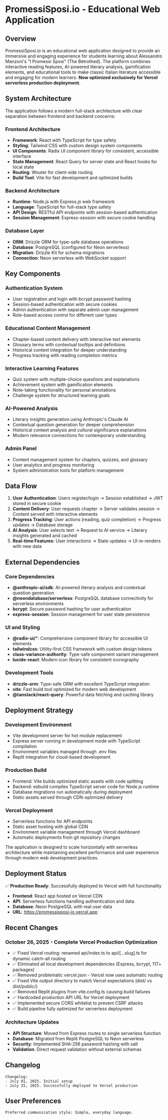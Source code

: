 # PromessiSposi.io - Educational Web Application

## Overview

PromessiSposi.io is an educational web application designed to provide an immersive and engaging experience for students learning about Alessandro Manzoni's "I Promessi Sposi" (The Betrothed). The platform combines interactive reading features, AI-powered literary analysis, gamification elements, and educational tools to make classic Italian literature accessible and engaging for modern learners. **Now optimized exclusively for Vercel serverless production deployment.**

## System Architecture

The application follows a modern full-stack architecture with clear separation between frontend and backend concerns:

### Frontend Architecture
- **Framework**: React with TypeScript for type safety
- **Styling**: Tailwind CSS with custom design system components
- **UI Components**: Radix UI component library for consistent, accessible interface
- **State Management**: React Query for server state and React hooks for local state
- **Routing**: Wouter for client-side routing
- **Build Tool**: Vite for fast development and optimized builds

### Backend Architecture
- **Runtime**: Node.js with Express.js web framework
- **Language**: TypeScript for full-stack type safety
- **API Design**: RESTful API endpoints with session-based authentication
- **Session Management**: Express-session with secure cookie handling

### Database Layer
- **ORM**: Drizzle ORM for type-safe database operations
- **Database**: PostgreSQL (configured for Neon serverless)
- **Migration**: Drizzle Kit for schema migrations
- **Connection**: Neon serverless with WebSocket support

## Key Components

### Authentication System
- User registration and login with bcrypt password hashing
- Session-based authentication with secure cookies
- Admin authentication with separate admin user management
- Role-based access control for different user types

### Educational Content Management
- Chapter-based content delivery with interactive text elements
- Glossary terms with contextual tooltips and definitions
- Historical context integration for deeper understanding
- Progress tracking with reading completion metrics

### Interactive Learning Features
- Quiz system with multiple-choice questions and explanations
- Achievement system with gamification elements
- Note-taking functionality for personal annotations
- Challenge system for structured learning goals

### AI-Powered Analysis
- Literary insights generation using Anthropic's Claude AI
- Contextual question generation for deeper comprehension
- Historical context analysis and cultural significance explanations
- Modern relevance connections for contemporary understanding

### Admin Panel
- Content management system for chapters, quizzes, and glossary
- User analytics and progress monitoring
- System administration tools for platform management

## Data Flow

1. **User Authentication**: Users register/login → Session established → JWT stored in secure cookie
2. **Content Delivery**: User requests chapter → Server validates session → Content served with interactive elements
3. **Progress Tracking**: User actions (reading, quiz completion) → Progress updates → Database storage
4. **AI Analysis**: User selects text → Request to AI service → Literary insights generated and cached
5. **Real-time Features**: User interactions → State updates → UI re-renders with new data

## External Dependencies

### Core Dependencies
- **@anthropic-ai/sdk**: AI-powered literary analysis and contextual question generation
- **@neondatabase/serverless**: PostgreSQL database connectivity for serverless environments
- **bcrypt**: Secure password hashing for user authentication
- **express-session**: Session management for user state persistence

### UI and Styling
- **@radix-ui/***: Comprehensive component library for accessible UI elements
- **tailwindcss**: Utility-first CSS framework with custom design tokens
- **class-variance-authority**: Type-safe component variant management
- **lucide-react**: Modern icon library for consistent iconography

### Development Tools
- **drizzle-orm**: Type-safe ORM with excellent TypeScript integration
- **vite**: Fast build tool optimized for modern web development
- **@tanstack/react-query**: Powerful data fetching and caching library

## Deployment Strategy

### Development Environment
- Vite development server for hot module replacement
- Express server running in development mode with TypeScript compilation
- Environment variables managed through .env files
- Replit integration for cloud-based development

### Production Build
- Frontend: Vite builds optimized static assets with code splitting
- Backend: esbuild compiles TypeScript server code for Node.js runtime
- Database migrations run automatically during deployment
- Static assets served through CDN-optimized delivery

### Vercel Deployment
- Serverless functions for API endpoints
- Static asset hosting with global CDN
- Environment variable management through Vercel dashboard
- Automatic deployments from git repository changes

The application is designed to scale horizontally with serverless architecture while maintaining excellent performance and user experience through modern web development practices.

## Deployment Status

✅ **Production Ready**: Successfully deployed to Vercel with full functionality
- **Frontend**: React app hosted on Vercel CDN
- **API**: Serverless functions handling authentication and data
- **Database**: Neon PostgreSQL with real user data
- **URL**: https://promessisposi-io.vercel.app

## Recent Changes

### October 26, 2025 - Complete Vercel Production Optimization
- ✅ Fixed Vercel routing: renamed api/index.ts to api/[...slug].ts for dynamic catch-all routing
- ✅ Eliminated all local development dependencies (Express, bcrypt, 117+ packages)
- ✅ Removed problematic vercel.json - Vercel now uses automatic routing  
- ✅ Fixed Vite output directory to match Vercel expectations (dist/ vs dist/public/)
- ✅ Removed Replit plugins from vite.config.ts causing build failures
- ✅ Hardcoded production API URL for Vercel deployment
- ✅ Implemented secure CORS whitelist to prevent CSRF attacks
- ✅ Build pipeline fully optimized for serverless deployment

### Architecture Updates
- **API Structure**: Moved from Express routes to single serverless function
- **Database**: Migrated from Replit PostgreSQL to Neon serverless
- **Security**: Implemented SHA-256 password hashing with salt
- **Validation**: Direct request validation without external schemas

## Changelog
```
Changelog:
- July 01, 2025. Initial setup
- July 25, 2025. Successfully deployed to Vercel production
```

## User Preferences
```
Preferred communication style: Simple, everyday language.
```